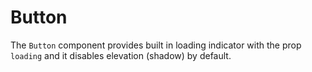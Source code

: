# Button
The `Button` component provides built in loading indicator with the prop `loading` and it disables elevation (shadow) by default.  


<!-- STORY -->

<!-- SOURCE -->  
  
<!-- PROPS -->